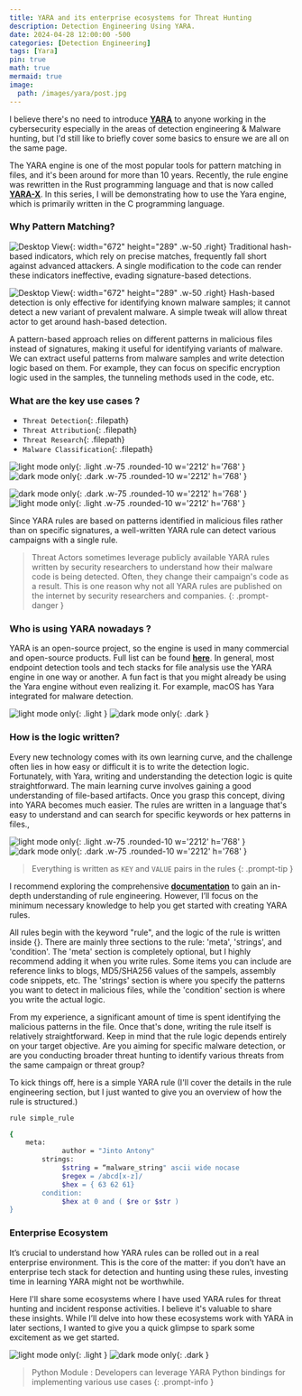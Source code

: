 ```yaml
---
title: YARA and its enterprise ecosystems for Threat Hunting
description: Detection Engineering Using YARA.
date: 2024-04-28 12:00:00 -500
categories: [Detection Engineering]
tags: [Yara]
pin: true
math: true
mermaid: true
image:
  path: /images/yara/post.jpg
---
```


I believe there's no need to introduce [**YARA**](https://github.com/VirusTotal/yara) to anyone working in the cybersecurity especially in the areas of detection engineering & Malware hunting, but I'd still like to briefly cover some basics to ensure we are all on the same page.

The YARA engine is one of the most popular tools for pattern matching in files, and it's been around for more than 10 years. Recently, the rule engine was rewritten in the Rust programming language and that is now called [**YARA-X**](https://github.com/VirusTotal/yara-x). In this series, I will be demonstrating how to use the Yara engine, which is primarily written in the C programming language.

### Why Pattern Matching? 

![Desktop View](/images/yara/yara-face0.jpg){:  width="672" height="289"  .w-50 .right} 
Traditional hash-based indicators, which rely on precise matches, frequently fall short against advanced attackers. A single modification to the code can render these indicators ineffective, evading signature-based detections. 

![Desktop View](/images/yara/yara-face.gif){: width="672" height="289" .w-50 .right}
Hash-based detection is only effective for identifying known malware samples; it cannot detect a new variant of prevalent malware. A simple tweak will allow threat actor to get around hash-based detection.

A pattern-based approach relies on different patterns in malicious files instead of signatures, making it useful for identifying variants of malware. We can extract useful patterns from malware samples and write detection logic based on them. For example, they can focus on specific encryption logic used in the samples, the tunneling methods used in the code, etc.

### What are the key use cases ?

- `Threat Detection`{: .filepath}
- `Threat Attribution`{: .filepath}
- `Threat Research`{: .filepath}
- `Malware Classification`{: .filepath}

![light mode only](/images/yara/yara1-w.PNG){: .light .w-75  .rounded-10 w='2212' h='768' } 
![dark mode only](/images/yara/yara1.PNG){: .dark .w-75  .rounded-10 w='2212' h='768' }

![dark mode only](/images/yara/kenu.PNG){: .dark .w-75  .rounded-10 w='2212' h='768' }
![light mode only](/images/yara/kenu_white.PNG){: .light .w-75  .rounded-10 w='2212' h='768' }

Since YARA rules are based on patterns identified in malicious files rather than on specific signatures, a well-written YARA rule can detect various campaigns with a single rule.

> Threat Actors sometimes leverage publicly available YARA rules written by security researchers to understand how their malware code is being detected. Often, they change their campaign's code as a result. This is one reason why not all YARA rules are published on the internet by security researchers and companies.
{: .prompt-danger }

### Who is using YARA nowadays ?

YARA is an open-source project, so the engine is used in many commercial and open-source products. Full list can be found [**here**](https://github.com/VirusTotal/yara). In general, most endpoint detection tools and tech stacks for file analysis use the YARA engine in one way or another.  A fun fact is that you might already be using the Yara engine without even realizing it. For example, macOS has Yara integrated for malware detection.

![light mode only](/images/yara/yara3_white.PNG){: .light  } 
![dark mode only](/images/yara/yara3.PNG){: .dark  }

### How is the logic written?

Every new technology comes with its own learning curve, and the challenge often lies in how easy or difficult it is to write the detection logic. Fortunately, with Yara, writing and understanding the detection logic is quite straightforward. The main learning curve involves gaining a good understanding of file-based artifacts. Once you grasp this concept, diving into YARA becomes much easier. The rules are written in a language that's easy to understand and can search for specific keywords or hex patterns in files., 

![light mode only](/images/yara/yara4-w.PNG){: .light .w-75  .rounded-10 w='2212' h='768' } 
![dark mode only](/images/yara/yara4.PNG){: .dark .w-75  .rounded-10 w='2212' h='768' }

>Everything is written as `KEY` and `VALUE` pairs in the rules
{: .prompt-tip }

I recommend exploring the comprehensive [**documentation**](https://yara.readthedocs.io/en/latest/) to gain an in-depth understanding of rule engineering. However, I’ll focus on the minimum necessary knowledge to help you get started with creating YARA rules.

All rules begin with the keyword "rule", and the logic of the rule is written inside {}. There are mainly three sections to the rule: 'meta', 'strings', and 'condition'. The 'meta' section is completely optional, but I highly recommend adding it when you write rules. Some items you can include are reference links to blogs, MD5/SHA256 values of the sampels, assembly code snippets, etc. The 'strings' section is where you specify the patterns you want to detect in malicious files, while the 'condition' section is where you write the actual logic. 

From my experience, a significant amount of time is spent identifying the malicious patterns in the file. Once that's done, writing the rule itself is relatively straightforward. Keep in mind that the rule logic depends entirely on your target objective. Are you aiming for specific malware detection, or are you conducting broader threat hunting to identify various threats from the same campaign or threat group?

To kick things off, here is a simple YARA rule (I'll cover the details in the rule engineering section, but I just wanted to give you an overview of how the rule is structured.) 

```bash
rule simple_rule 

{
    meta: 
             author = "Jinto Antony" 
        strings: 
             $string = “malware_string" ascii wide nocase 
             $regex = /abcd[x-z]/ 
             $hex = { 63 62 61} 
        condition: 
             $hex at 0 and ( $re or $str ) 
} 
```
### Enterprise Ecosystem

It’s crucial to understand how YARA rules can be rolled out in a real enterprise environment. This is the core of the matter: if you don’t have an enterprise tech stack for detection and hunting using these rules, investing time in learning YARA might not be worthwhile.

Here I'll share some ecosystems where I have used YARA rules for threat hunting and incident response activities. I believe it's valuable to share these insights. While I’ll delve into how these ecosystems work with YARA in later sections, I wanted to give you a quick glimpse to spark some excitement as we get started.

![light mode only](/images/yara/yara_eco_white.PNG){: .light  } 
![dark mode only](/images/yara/yara_eco.PNG){: .dark  }

> Python Module : Developers can leverage YARA Python bindings for implementing various use cases
{: .prompt-info }